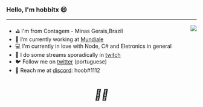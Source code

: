 ### Hello, I'm hobbitx 😄
---
<a href="https://www.linkedin.com/in/robert-cristiam/" target="_blank">
<img align="right" src="https://github-readme-stats.vercel.app/api/top-langs/?username=hobbitx" />
</a>

- ⛳ I'm from Contagem - Minas Gerais,Brazil
- 🔨 I’m currently working at [Mundiale](https://www.mundiale.com.br/)
- 💻 I'm currently in love with Node, C# and Eletronics in general
- 🎥 I do some streams sporadically in [twitch](https://www.twitch.tv/pugdx)
- 🐦 Follow me on [twitter](https://twitter.com/Hobbit_XK) (portuguese)
- 💬 Reach me at [discord](https://discord.gg/7kf8b7MdZR): hoob#1112

<h1 align='center'><i>✊🏿</i></h1>
